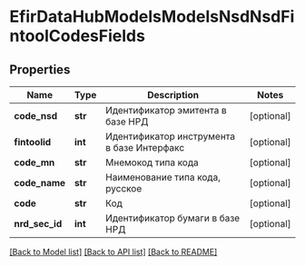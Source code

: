 # EfirDataHubModelsModelsNsdNsdFintoolCodesFields

## Properties
Name | Type | Description | Notes
------------ | ------------- | ------------- | -------------
**code_nsd** | **str** | Идентификатор эмитента в базе НРД | [optional] 
**fintoolid** | **int** | Идентификатор инструмента в базе Интерфакс | [optional] 
**code_mn** | **str** | Мнемокод типа кода | [optional] 
**code_name** | **str** | Наименование типа кода, русское | [optional] 
**code** | **str** | Код | [optional] 
**nrd_sec_id** | **int** | Идентификатор бумаги в базе НРД | [optional] 

[[Back to Model list]](../README.md#documentation-for-models) [[Back to API list]](../README.md#documentation-for-api-endpoints) [[Back to README]](../README.md)

